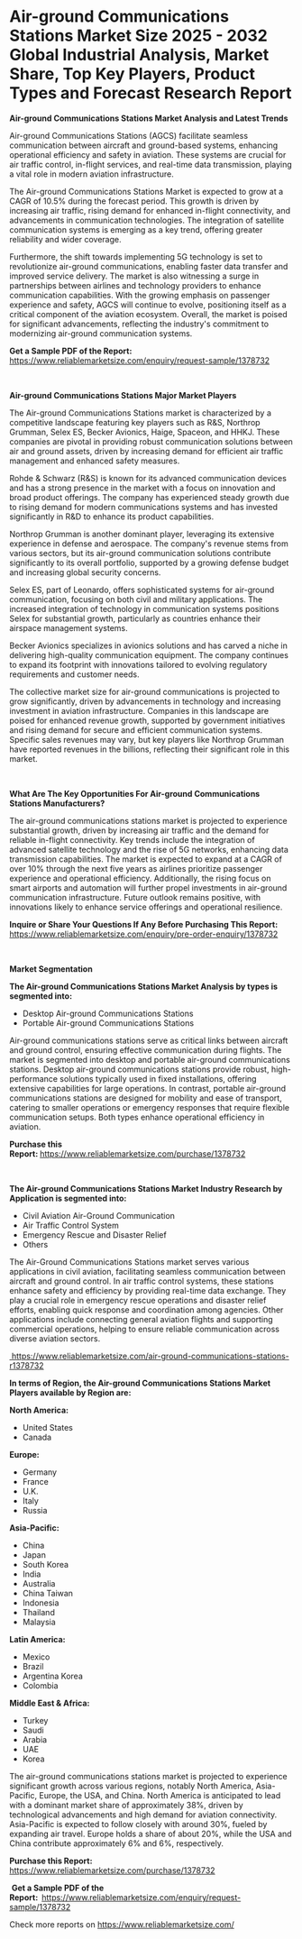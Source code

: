 <p><h1>Air-ground Communications Stations Market Size 2025 - 2032 Global Industrial Analysis, Market Share, Top Key Players, Product Types and Forecast Research Report</h1></p><p><strong>Air-ground Communications Stations Market Analysis and Latest Trends</strong></p>
<p><p>Air-ground Communications Stations (AGCS) facilitate seamless communication between aircraft and ground-based systems, enhancing operational efficiency and safety in aviation. These systems are crucial for air traffic control, in-flight services, and real-time data transmission, playing a vital role in modern aviation infrastructure.</p><p>The Air-ground Communications Stations Market is expected to grow at a CAGR of 10.5% during the forecast period. This growth is driven by increasing air traffic, rising demand for enhanced in-flight connectivity, and advancements in communication technologies. The integration of satellite communication systems is emerging as a key trend, offering greater reliability and wider coverage. </p><p>Furthermore, the shift towards implementing 5G technology is set to revolutionize air-ground communications, enabling faster data transfer and improved service delivery. The market is also witnessing a surge in partnerships between airlines and technology providers to enhance communication capabilities. With the growing emphasis on passenger experience and safety, AGCS will continue to evolve, positioning itself as a critical component of the aviation ecosystem. Overall, the market is poised for significant advancements, reflecting the industry's commitment to modernizing air-ground communication systems.</p></p>
<p><strong>Get a Sample PDF of the Report:&nbsp;</strong> <a href="https://www.reliablemarketsize.com/enquiry/request-sample/1378732?utm_campaign=2665&utm_medium=2&utm_source=Github&utm_content=ia&utm_term=24022025&utm_id=air-ground-communications-stations">https://www.reliablemarketsize.com/enquiry/request-sample/1378732</a></p>
<p>&nbsp;</p>
<p><strong>Air-ground Communications Stations Major Market Players</strong></p>
<p><p>The Air-ground Communications Stations market is characterized by a competitive landscape featuring key players such as R&S, Northrop Grumman, Selex ES, Becker Avionics, Haige, Spaceon, and HHKJ. These companies are pivotal in providing robust communication solutions between air and ground assets, driven by increasing demand for efficient air traffic management and enhanced safety measures.</p><p>Rohde & Schwarz (R&S) is known for its advanced communication devices and has a strong presence in the market with a focus on innovation and broad product offerings. The company has experienced steady growth due to rising demand for modern communications systems and has invested significantly in R&D to enhance its product capabilities.</p><p>Northrop Grumman is another dominant player, leveraging its extensive experience in defense and aerospace. The company's revenue stems from various sectors, but its air-ground communication solutions contribute significantly to its overall portfolio, supported by a growing defense budget and increasing global security concerns.</p><p>Selex ES, part of Leonardo, offers sophisticated systems for air-ground communication, focusing on both civil and military applications. The increased integration of technology in communication systems positions Selex for substantial growth, particularly as countries enhance their airspace management systems.</p><p>Becker Avionics specializes in avionics solutions and has carved a niche in delivering high-quality communication equipment. The company continues to expand its footprint with innovations tailored to evolving regulatory requirements and customer needs.</p><p>The collective market size for air-ground communications is projected to grow significantly, driven by advancements in technology and increasing investment in aviation infrastructure. Companies in this landscape are poised for enhanced revenue growth, supported by government initiatives and rising demand for secure and efficient communication systems. Specific sales revenues may vary, but key players like Northrop Grumman have reported revenues in the billions, reflecting their significant role in this market.</p></p>
<p>&nbsp;</p>
<p><strong>What Are The Key Opportunities For Air-ground Communications Stations Manufacturers?</strong></p>
<p><p>The air-ground communications stations market is projected to experience substantial growth, driven by increasing air traffic and the demand for reliable in-flight connectivity. Key trends include the integration of advanced satellite technology and the rise of 5G networks, enhancing data transmission capabilities. The market is expected to expand at a CAGR of over 10% through the next five years as airlines prioritize passenger experience and operational efficiency. Additionally, the rising focus on smart airports and automation will further propel investments in air-ground communication infrastructure. Future outlook remains positive, with innovations likely to enhance service offerings and operational resilience.</p></p>
<p><strong>Inquire or Share Your Questions If Any Before Purchasing This Report:</strong> <a href="https://www.reliablemarketsize.com/enquiry/pre-order-enquiry/1378732?utm_campaign=2665&utm_medium=2&utm_source=Github&utm_content=ia&utm_term=24022025&utm_id=air-ground-communications-stations">https://www.reliablemarketsize.com/enquiry/pre-order-enquiry/1378732</a></p>
<p>&nbsp;</p>
<p><strong>Market Segmentation</strong></p>
<p><strong>The Air-ground Communications Stations Market Analysis by types is segmented into:</strong></p>
<p><ul><li>Desktop Air-ground Communications Stations</li><li>Portable Air-ground Communications Stations</li></ul></p>
<p><p>Air-ground communications stations serve as critical links between aircraft and ground control, ensuring effective communication during flights. The market is segmented into desktop and portable air-ground communications stations. Desktop air-ground communications stations provide robust, high-performance solutions typically used in fixed installations, offering extensive capabilities for large operations. In contrast, portable air-ground communications stations are designed for mobility and ease of transport, catering to smaller operations or emergency responses that require flexible communication setups. Both types enhance operational efficiency in aviation.</p></p>
<p><strong>Purchase this Report:&nbsp;</strong><a href="https://www.reliablemarketsize.com/purchase/1378732?utm_campaign=2665&utm_medium=2&utm_source=Github&utm_content=ia&utm_term=24022025&utm_id=air-ground-communications-stations">https://www.reliablemarketsize.com/purchase/1378732</a></p>
<p>&nbsp;</p>
<p><strong>The Air-ground Communications Stations Market Industry Research by Application is segmented into:</strong></p>
<p><ul><li>Civil Aviation Air-Ground Communication</li><li>Air Traffic Control System</li><li>Emergency Rescue and Disaster Relief</li><li>Others</li></ul></p>
<p><p>The Air-Ground Communications Stations market serves various applications in civil aviation, facilitating seamless communication between aircraft and ground control. In air traffic control systems, these stations enhance safety and efficiency by providing real-time data exchange. They play a crucial role in emergency rescue operations and disaster relief efforts, enabling quick response and coordination among agencies. Other applications include connecting general aviation flights and supporting commercial operations, helping to ensure reliable communication across diverse aviation sectors.</p></p>
<p><a href="https://www.reliablemarketsize.com/air-ground-communications-stations-r1378732?utm_campaign=2665&utm_medium=2&utm_source=Github&utm_content=ia&utm_term=24022025&utm_id=air-ground-communications-stations">&nbsp;https://www.reliablemarketsize.com/air-ground-communications-stations-r1378732</a></p>
<p><strong>In terms of Region, the Air-ground Communications Stations Market Players available by Region are:</strong></p>
<p>
    <p> <strong> North America: </strong>
        <ul>
            <li>United States</li>
            <li>Canada</li>
        </ul>
        </p> 
    <p> <strong> Europe: </strong>
        <ul>
            <li>Germany</li>
            <li>France</li>
            <li>U.K.</li>
            <li>Italy</li>
            <li>Russia</li>
        </ul>
        </p> 
    <p> <strong> Asia-Pacific: </strong>
        <ul>
            <li>China</li>
            <li>Japan</li>
            <li>South Korea</li>
            <li>India</li>
            <li>Australia</li>
            <li>China Taiwan</li>
            <li>Indonesia</li>
            <li>Thailand</li>
            <li>Malaysia</li>
        </ul>
        </p> 
    <p> <strong> Latin America: </strong>
        <ul>
            <li>Mexico</li>
            <li>Brazil</li>
            <li>Argentina Korea</li>
            <li>Colombia</li>
        </ul>
        </p> 
    <p> <strong> Middle East & Africa: </strong>
        <ul>
            <li>Turkey</li>
            <li>Saudi</li>
            <li>Arabia</li>
            <li>UAE</li>
            <li>Korea</li>
        </ul>
    </p>
    </p>
<p><p>The air-ground communications stations market is projected to experience significant growth across various regions, notably North America, Asia-Pacific, Europe, the USA, and China. North America is anticipated to lead with a dominant market share of approximately 38%, driven by technological advancements and high demand for aviation connectivity. Asia-Pacific is expected to follow closely with around 30%, fueled by expanding air travel. Europe holds a share of about 20%, while the USA and China contribute approximately 6% and 6%, respectively.</p></p>
<p><strong>Purchase this Report: </strong><a href="https://www.reliablemarketsize.com/purchase/1378732?utm_campaign=2665&utm_medium=2&utm_source=Github&utm_content=ia&utm_term=24022025&utm_id=air-ground-communications-stations">https://www.reliablemarketsize.com/purchase/1378732</a></p>
<p>&nbsp;<strong>Get a Sample PDF of the Report:&nbsp;&nbsp;</strong><a href="https://www.reliablemarketsize.com/enquiry/request-sample/1378732?utm_campaign=2665&utm_medium=2&utm_source=Github&utm_content=ia&utm_term=24022025&utm_id=air-ground-communications-stations">https://www.reliablemarketsize.com/enquiry/request-sample/1378732</a></p>
<p><strong></strong></p>
<p>Check more reports on <a href="https://www.reliablemarketsize.com/?utm_campaign=2665&utm_medium=2&utm_source=Github&utm_content=ia&utm_term=24022025&utm_id=air-ground-communications-stations">https://www.reliablemarketsize.com/</a></p>